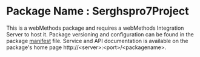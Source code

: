 # Package Name : Serghspro7Project
This is a webMethods package and requires a webMethods Integration Server to host it. Package versioning and configuration can be found in the package [manifest](./Serghspro7Project/manifest.v3) file. Service and API documentation is available on the package's home page http://&lt;server&gt;:&lt;port&gt;/&lt;packagename>.